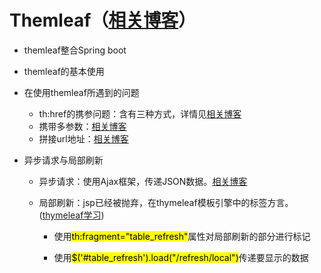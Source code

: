 # Themleaf（[相关博客](https://www.yiibai.com/thymeleaf)）

* themleaf整合Spring boot
* themleaf的基本使用
* 在使用themleaf所遇到的问题

  * th:href的携参问题：含有三种方式，详情见[相关博客](https://blog.csdn.net/enkidu66/article/details/107097070?ops_request_misc=&request_id=&biz_id=102&utm_term=th:href%E5%B8%A6%E5%8F%82&utm_medium=distribute.pc_search_result.none-task-blog-2~all~sobaiduweb~default-0-107097070.nonecase&spm=1018.2226.3001.4187)
  * 携带多参数：[相关博客](http://www.yayihouse.com/yayishuwu/chapter/1989)
  * 拼接url地址：[相关博客](https://blog.csdn.net/qq_39566715/article/details/102883824?ops_request_misc=&request_id=&biz_id=102&utm_term=themleaf%20th:href%E6%8B%BC%E6%8E%A5%E5%9C%B0%E5%9D%80&utm_medium=distribute.pc_search_result.none-task-blog-2~all~sobaiduweb~default-3-102883824.first_rank_v2_pc_rank_v29&spm=1018.2226.3001.4187)


* 异步请求与局部刷新
  * 异步请求：使用Ajax框架，传递JSON数据。[相关博客](https://blog.csdn.net/oppo5630/article/details/52093898?ops_request_misc=%257B%2522request%255Fid%2522%253A%2522163913338916780265414878%2522%252C%2522scm%2522%253A%252220140713.130102334..%2522%257D&request_id=163913338916780265414878&biz_id=0&utm_medium=distribute.pc_search_result.none-task-blog-2~all~sobaiduend~default-1-52093898.first_rank_v2_pc_rank_v29&utm_term=Springboot%E4%B8%AD%E4%BD%BF%E7%94%A8ajax&spm=1018.2226.3001.4187)

  * 局部刷新：jsp已经被抛弃，在thymeleaf模板引擎中的标签方言。([thymeleaf学习]([Thymeleaf一篇就够了_bigsai-CSDN博客](https://blog.csdn.net/qq_40693171/article/details/107008457?ops_request_misc=%257B%2522request%255Fid%2522%253A%2522163837060816780264081854%2522%252C%2522scm%2522%253A%252220140713.130102334..%2522%257D&request_id=163837060816780264081854&biz_id=0&utm_medium=distribute.pc_search_result.none-task-blog-2~all~top_positive~default-1-107008457.first_rank_v2_pc_rank_v29&utm_term=Thymeleaf&spm=1018.2226.3001.4187)))

    * 使用<mark>th:fragment="table_refresh"</mark>属性对局部刷新的部分进行标记

    * 使用<mark>$('#table_refresh').load("/refresh/local")</mark>传递要显示的数据
